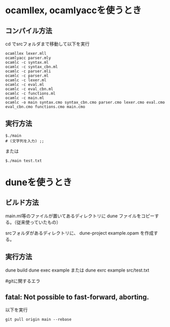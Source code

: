 # ocamllex, ocamlyaccを使うとき
## コンパイル方法
cd でsrcフォルダまで移動して以下を実行

```
ocamllex lexer.mll  
ocamlyacc parser.mly  
ocamlc -c syntax.ml
ocamlc -c syntax_cbn.ml  
ocamlc -c parser.mli  
ocamlc -c parser.ml  
ocamlc -c lexer.ml  
ocamlc -c eval.ml  
ocamlc -c eval_cbn.ml
ocamlc -c functions.ml  
ocamlc -c main.ml  
ocamlc -o main syntax.cmo syntax_cbn.cmo parser.cmo lexer.cmo eval.cmo eval_cbn.cmo functions.cmo main.cmo
```

## 実行方法
```
$./main
# (文字列を入力) ;;
```

または
```
$./main test.txt
``` 
# duneを使うとき
## ビルド方法
main.ml等のファイルが置いてあるディレクトリに
dune
ファイルをコピーする。（従来使っていたもの）

srcフォルダがあるディレクトリに、
dune-project
example.opam
を作成する。

## 実行方法
dune build
dune exec example
または
dune exrc example src/test.txt

#gitに関するエラ
## fatal: Not possible to fast-forward, aborting.
以下を実行
```
git pull origin main --rebase

```

